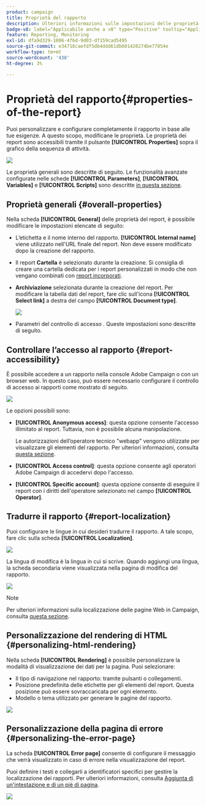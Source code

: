 ```yaml
---
product: campaign
title: Proprietà del rapporto
description: Ulteriori informazioni sulle impostazioni delle proprietà del report
badge-v8: label="Applicabile anche a v8" type="Positive" tooltip="Applicabile anche a Campaign v8"
feature: Reporting, Monitoring
exl-id: dfa9d329-1086-4f6d-9d03-df159cad5495
source-git-commit: e34718caefdf5db4ddd61db601420274be77054e
workflow-type: tm+mt
source-wordcount: '438'
ht-degree: 3%

---
```


# Proprietà del rapporto{#properties-of-the-report}



Puoi personalizzare e configurare completamente il rapporto in base alle tue esigenze. A questo scopo, modificane le proprietà. Le proprietà dei report sono accessibili tramite il pulsante **[!UICONTROL Properties]** sopra il grafico della sequenza di attività.

![](assets/s_ncs_advuser_report_properties_01.png)

Le proprietà generali sono descritte di seguito. Le funzionalità avanzate configurate nelle schede **[!UICONTROL Parameters]**, **[!UICONTROL Variables]** e **[!UICONTROL Scripts]** sono descritte [in questa sezione](../../reporting/using/advanced-functionalities.md).

## Proprietà generali {#overall-properties}

Nella scheda **[!UICONTROL General]** delle proprietà del report, è possibile modificare le impostazioni elencate di seguito:

* L’etichetta e il nome interno del rapporto. **[!UICONTROL Internal name]** viene utilizzato nell&#39;URL finale del report. Non deve essere modificato dopo la creazione del rapporto.

* Il report **Cartella** è selezionato durante la creazione. Si consiglia di creare una cartella dedicata per i report personalizzati in modo che non vengano combinati con [report incorporati](../../reporting/using/about-campaign-built-in-reports.md).

* **Archiviazione** selezionata durante la creazione del report. Per modificare la tabella dati del report, fare clic sull&#39;icona **[!UICONTROL Select link]** a destra del campo **[!UICONTROL Document type]**.

  ![](assets/s_ncs_advuser_report_properties_02.png)

* Parametri del controllo di accesso **&#x200B;**. Queste impostazioni sono descritte di seguito.

## Controllare l’accesso al rapporto {#report-accessibility}

È possibile accedere a un rapporto nella console Adobe Campaign o con un browser web. In questo caso, può essere necessario configurare il controllo di accesso ai rapporti come mostrato di seguito.

![](assets/s_ncs_advuser_report_properties_02b.png)

Le opzioni possibili sono:

* **[!UICONTROL Anonymous access]**: questa opzione consente l&#39;accesso illimitato al report. Tuttavia, non è possibile alcuna manipolazione.

  Le autorizzazioni dell’operatore tecnico &quot;webapp&quot; vengono utilizzate per visualizzare gli elementi del rapporto. Per ulteriori informazioni, consulta [questa sezione](../../platform/using/access-management-operators.md).

* **[!UICONTROL Access control]**: questa opzione consente agli operatori Adobe Campaign di accedervi dopo l&#39;accesso.
* **[!UICONTROL Specific account]**: questa opzione consente di eseguire il report con i diritti dell&#39;operatore selezionato nel campo **[!UICONTROL Operator]**.

## Tradurre il rapporto {#report-localization}

Puoi configurare le lingue in cui desideri tradurre il rapporto. A tale scopo, fare clic sulla scheda **[!UICONTROL Localization]**.

![](assets/s_ncs_advuser_report_properties_06.png)

La lingua di modifica è la lingua in cui si scrive. Quando aggiungi una lingua, la scheda secondaria viene visualizzata nella pagina di modifica del rapporto.

![](assets/s_ncs_advuser_report_properties_05a.png)

>[!NOTE]
>
>Per ulteriori informazioni sulla localizzazione delle pagine Web in Campaign, consulta [questa sezione](../../web/using/translating-a-web-form.md).

## Personalizzazione del rendering di HTML {#personalizing-html-rendering}

Nella scheda **[!UICONTROL Rendering]** è possibile personalizzare la modalità di visualizzazione dei dati per la pagina. Puoi selezionare:

* Il tipo di navigazione nel rapporto: tramite pulsanti o collegamenti.
* Posizione predefinita delle etichette per gli elementi del report. Questa posizione può essere sovraccaricata per ogni elemento.
* Modello o tema utilizzato per generare le pagine del rapporto.

![](assets/s_ncs_advuser_report_properties_08.png)

## Personalizzazione della pagina di errore {#personalizing-the-error-page}

La scheda **[!UICONTROL Error page]** consente di configurare il messaggio che verrà visualizzato in caso di errore nella visualizzazione del report.

Puoi definire i testi e collegarli a identificatori specifici per gestire la localizzazione dei rapporti. Per ulteriori informazioni, consulta [Aggiunta di un&#39;intestazione e di un piè di pagina](../../reporting/using/element-layout.md#adding-a-header-and-a-footer).

![](assets/s_ncs_advuser_report_properties_11.png)
